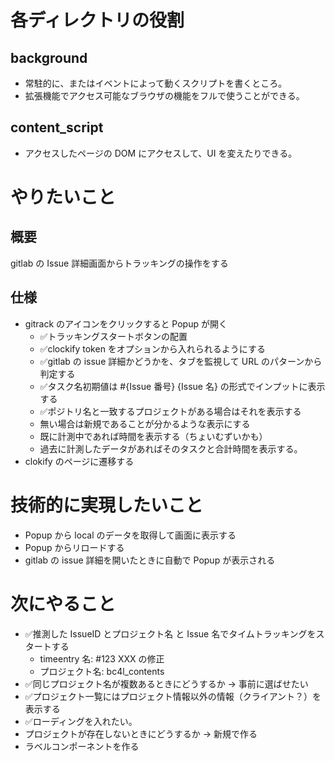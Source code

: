 # 各ディレクトリの役割

## background
- 常駐的に、またはイベントによって動くスクリプトを書くところ。
- 拡張機能でアクセス可能なブラウザの機能をフルで使うことができる。

## content_script
- アクセスしたページの DOM にアクセスして、UI を変えたりできる。

# やりたいこと
## 概要
gitlab の Issue 詳細画面からトラッキングの操作をする

## 仕様
- gitrack のアイコンをクリックすると Popup が開く
  - ✅トラッキングスタートボタンの配置
  - ✅clockify token をオプションから入れられるようにする
  - ✅gitlab の issue 詳細かどうかを、タブを監視して URL のパターンから判定する
  - ✅タスク名初期値は #{Issue 番号} {Issue 名} の形式でインプットに表示する
  - ✅ポジトリ名と一致するプロジェクトがある場合はそれを表示する
  - 無い場合は新規であることが分かるような表示にする
  - 既に計測中であれば時間を表示する（ちょいむずいかも）
  - 過去に計測したデータがあればそのタスクと合計時間を表示する。
- clokify のページに遷移する

# 技術的に実現したいこと
- Popup から local のデータを取得して画面に表示する
- Popup からリロードする
- gitlab の issue 詳細を開いたときに自動で Popup が表示される

# 次にやること
- ✅推測した IssueID とプロジェクト名 と Issue 名でタイムトラッキングをスタートする
  - timeentry 名: #123 XXX の修正 
  - プロジェクト名: bc4l_contents
- ✅同じプロジェクト名が複数あるときにどうするか → 事前に選ばせたい
- ✅プロジェクト一覧にはプロジェクト情報以外の情報（クライアント？）を表示する
- ✅ローディングを入れたい。
- プロジェクトが存在しないときにどうするか → 新規で作る
- ラベルコンポーネントを作る
